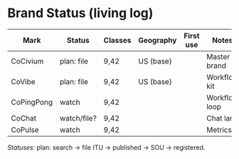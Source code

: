 <!-- status: stub; target: 150+ words -->
# Brand Status (living log)
| Mark        | Status     | Classes | Geography | First use | Notes |
|-------------|------------|---------|-----------|-----------|-------|
| CoCivium    | plan: file | 9,42    | US (base) |           | Master brand |
| CoVibe      | plan: file | 9,42    | US (base) |           | Workflow kit |
| CoPingPong  | watch      | 9,42    |           |           | Workflow loop |
| CoChat      | watch/file?| 9,42    |           |           | Chat lane |
| CoPulse     | watch      | 9,42    |           |           | Metrics |

*Statuses:* plan: search → file ITU → published → SOU → registered.



